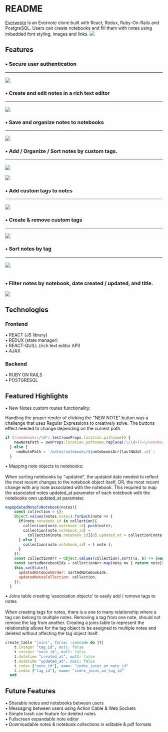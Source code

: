 # README

[Everwrote](https://everwrote.herokuapp.com/Everwrote) is an Evernote clone built with React, Redux, Ruby-On-Rails and PostgreSQL.  Users can create notebooks and fill them with notes using imbedded font styling, images and links.
![](./readme_pics/splash_page.png)

## Features
### • Secure user authentication<hr>
![](./readme_pics/login.png)
### • Create and edit notes in a rich text editor<hr>
![](./readme_pics/rich_text.png)
### • Save and organize notes to notebooks<hr>
![](./readme_pics/notebook_index.png)
### • Add / Organize / Sort notes by custom tags.<hr>
![](./readme_pics/tags_index.png)<br><br>
![](./readme_pics/sort_by_tag.png)<br>
### • Add custom tags to notes<hr>
![](https://media.giphy.com/media/3d4INILQVWpvEtm08t/giphy.gif)<br>
### • Create & remove custom tags<hr>
![](https://media.giphy.com/media/7JNtq3NaAoMOhjuZXp/giphy.gif)<br>
### • Sort notes by tag<hr>
![](https://media.giphy.com/media/2YaJDYChG5Y7x27s9a/giphy.gif)<br><br>
### • Filter notes by notebook, date created / updated, and title.
![](./readme_pics/sort_by.png)


## Technologies
### Frontend

• REACT (JS library)<br>
• REDUX (state manager)<br>
• REACT-QUILL (rich text editor API)<br>
• AJAX 

### Backend
• RUBY ON RAILS<br>
• POSTGRESQL<br>
 

## Featured Highlights 
• New Notes custom routes functionality: <br>

Handling the proper render of clicking the "NEW NOTE" button was a challenge that
uses Regular Expressions to creatively solve.  The buttons effect needed to change depending on 
the current path. 

```javascript
if (/notebooks\/\d*/.test(ownProps.location.pathname)) {
    newNotePath = ownProps.location.pathname.replace(/\/\d+(?=\/notebooks\/\d+)/, "");
  } else {
     newNotePath = `/notes/notebooks/${notebooksArr[lastNbId].id}`;
  } 
```

• Mapping note objects to notebooks: <br><br>
When sorting notebooks by "updated", the updated date needed to reflect the most recent changes to the notebook object itself, OR, the most recent change with any note associated with the notebook.  This required to map the associated notes updated_at parameter of each notebook with the notebooks own updated_at parameter.

```javascript
mapUpdatedNoteToNotebook(notes){
    const collection = {};
    Object.values(notes.notes).forEach(note => {
      if(note.notebook_id in collection){
        collection[note.notebook_id].push(note);
        collection[note.notebook_id] = 
          collection[note.notebook_id][0].updated_at > collection[note.notebook_id][1].updated_at ? [ collection[note.notebook_id][0] ] : [ collection[note.notebook_id][1] ];
      } else {
        collection[note.notebook_id] = [ note ];
      }
    });
    const collectionArr = Object.values(collection).sort((a, b) => {new Date(b[0].updated_at) - new Date(a[0].updated_at)});
    const sortedNotebookIds = collectionArr.map(note => { return note[0].notebook_id });
    this.setState({
      updatedNotebookOrder: sortedNotebookIds,
      updatedNotesCollection: collection,
    });
  }

```
• Joins table creating 'association objects' to easily add / remove tags to notes<br><br>
When creating tags for notes, there is a one to many relationship where a tag can belong to multiple notes.  Removing a tag from one note, should not remove the tag from another.  Creating a joins table to represent the relationship allows for the tag object to be assigned to multiple notes and deleted without affecting the tag object itself.
```ruby
create_table "joins", force: :cascade do |t|
    t.integer "tag_id", null: false
    t.integer "note_id", null: false
    t.datetime "created_at", null: false
    t.datetime "updated_at", null: false
    t.index ["note_id"], name: "index_joins_on_note_id"
    t.index ["tag_id"], name: "index_joins_on_tag_id"
  end
  ```
## Future Features
• Sharable notes and notebooks between users<br>
• Messaging between users using Action Cable & Web Sockets<br>
• Simple trash can feature for deleted notes<br>
• Fullscreen expandable note editor<br>
• Downloadable notes & notebook collections in editable & pdf formats

